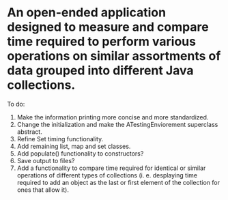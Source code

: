 # An open-ended application designed to measure and compare time required to perform various operations on similar assortments of data grouped into different Java collections.



To do:
1. Make the information printing more concise and more standardized.
2. Change the initialization and make the ATestingEnviorement superclass abstract.
3. Refine Set timing functionality. 
4. Add remaining list, map and set classes.
5. Add populate() functionality to constructors?
6. Save output to files?
7. Add a functionality to compare time required for identical or similar operations of different types of collections (i. e. desplaying time required to add an object as the last or first element of the collection for ones that allow it). 

